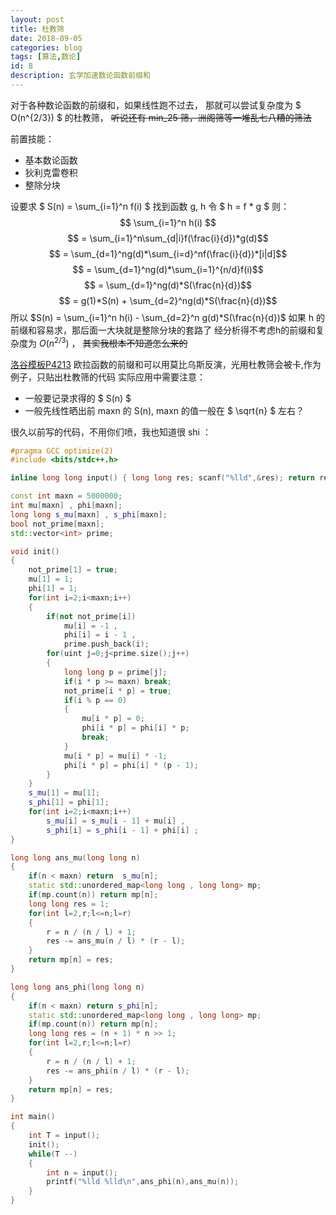 ```yaml
---
layout: post
title: 杜教筛
date: 2018-09-05
categories: blog
tags: [算法,数论]
id: 8
description: 玄学加速数论函数前缀和
---
```


<script type="text/javascript" src="https://cdn.mathjax.org/mathjax/latest/MathJax.js?config=TeX-AMS_HTML"></script>

对于各种数论函数的前缀和，如果线性跑不过去，
那就可以尝试复杂度为 $ O(n^{2/3}) $ 的杜教筛，
~~听说还有 min_25 筛，洲阁筛等一堆乱七八糟的筛法~~

前置技能：
- 基本数论函数
- 狄利克雷卷积
- 整除分块

设要求 $ S(n) = \sum_{i=1}^n f(i) $
找到函数 g, h 令 $ h = f * g $
则：
$$ \sum_{i=1}^n h(i) $$
$$ = \sum_{i=1}^n\sum_{d|i}f(\frac{i}{d})*g(d)$$
$$ = \sum_{d=1}^ng(d)*\sum_{i=d}^nf(\frac{i}{d})*[i|d]$$
$$ = \sum_{d=1}^ng(d)*\sum_{i=1}^{n/d}f(i)$$
$$ = \sum_{d=1}^ng(d)*S(\frac{n}{d})$$
$$ = g(1)*S(n) + \sum_{d=2}^ng(d)*S(\frac{n}{d})$$
所以 $S(n) = \sum_{i=1}^n h(i) - \sum_{d=2}^n g(d)*S(\frac{n}{d})$
如果 h 的前缀和容易求，那后面一大块就是整除分块的套路了
经分析得不考虑h的前缀和复杂度为 $O(n^{2/3})$ ，
~~其实我根本不知道怎么来的~~

[洛谷模板P4213](https://www.luogu.org/problemnew/show/P4213)
欧拉函数的前缀和可以用莫比乌斯反演，光用杜教筛会被卡,作为例子，只贴出杜教筛的代码
实际应用中需要注意：
- 一般要记录求得的 $ S(n) $
- 一般先线性晒出前 maxn 的 S(n), maxn 的值一般在 $ \sqrt{n} $ 左右？

很久以前写的代码，不用你们喷，我也知道很 shi ：

```cpp
#pragma GCC optimize(2)
#include <bits/stdc++.h>

inline long long input() { long long res; scanf("%lld",&res); return res; }

const int maxn = 5000000;
int mu[maxn] , phi[maxn];
long long s_mu[maxn] , s_phi[maxn];
bool not_prime[maxn];
std::vector<int> prime;

void init()
{
	not_prime[1] = true;
	mu[1] = 1;
	phi[1] = 1;
	for(int i=2;i<maxn;i++)
	{
		if(not not_prime[i])
			mu[i] = -1 ,
			phi[i] = i - 1 ,
			prime.push_back(i);
		for(uint j=0;j<prime.size();j++)
		{
			long long p = prime[j];
			if(i * p >= maxn) break;
			not_prime[i * p] = true;
			if(i % p == 0)
			{
				mu[i * p] = 0;
				phi[i * p] = phi[i] * p;
				break;
			}
			mu[i * p] = mu[i] * -1;
			phi[i * p] = phi[i] * (p - 1);
		}
	}
	s_mu[1] = mu[1];
	s_phi[1] = phi[1];
	for(int i=2;i<maxn;i++)
		s_mu[i] = s_mu[i - 1] + mu[i] ,
		s_phi[i] = s_phi[i - 1] + phi[i] ;
}

long long ans_mu(long long n)
{
	if(n < maxn) return  s_mu[n];
	static std::unordered_map<long long , long long> mp;
	if(mp.count(n)) return mp[n];
	long long res = 1;
	for(int l=2,r;l<=n;l=r)
	{
		r = n / (n / l) + 1;
		res -= ans_mu(n / l) * (r - l);
	}
	return mp[n] = res;
}

long long ans_phi(long long n)
{
	if(n < maxn) return s_phi[n];
	static std::unordered_map<long long , long long> mp;
	if(mp.count(n)) return mp[n];
	long long res = (n + 1) * n >> 1;
	for(int l=2,r;l<=n;l=r)
	{
		r = n / (n / l) + 1;
		res -= ans_phi(n / l) * (r - l);
	}
	return mp[n] = res;
}

int main()
{
	int T = input();
	init();
	while(T --)
	{
		int n = input();
		printf("%lld %lld\n",ans_phi(n),ans_mu(n));
	}
}
```
